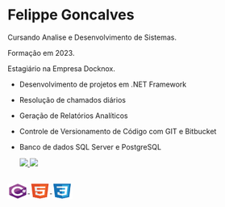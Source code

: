 # Felippe Goncalves

Cursando Analise e Desenvolvimento de Sistemas.
<div>
Formação em 2023.
<div>

Estagiário na Empresa Docknox.
- Desenvolvimento de projetos em .NET Framework 
- Resolução de chamados diários 
- Geração de Relatórios Analíticos
- Controle de Versionamento de Código com GIT e Bitbucket
- Banco de dados SQL Server e PostgreSQL

  <a href="https://github.com/felippe2021">
  <img height="180em" src="https://github-readme-stats.vercel.app/api?username=felippe2021&show_icons=true&theme=dark&include_all_commits=true&count_private=true"/>
  <img height="160em" src="https://github-readme-stats.vercel.app/api/top-langs/?username=felippe2021&layout=compact&langs_count=7&theme=dark"/>
</div>

<div style="display: inline_block"><br>
<img align="center" alt="Rafa-Csharp" height="30" width="40" src="https://raw.githubusercontent.com/devicons/devicon/master/icons/csharp/csharp-original.svg">
<img align="center" alt="Rafa-HTML" height="30" width="40" src="https://raw.githubusercontent.com/devicons/devicon/master/icons/html5/html5-original.svg">
<img align="center" alt="Rafa-CSS" height="30" width="40" src="https://raw.githubusercontent.com/devicons/devicon/master/icons/css3/css3-original.svg">
<div>
